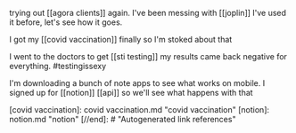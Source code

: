 trying out [[agora clients]] again. I've been messing with [[joplin]] I've used it before, let's see how it goes.

I got my [[covid vaccination]] finally so I'm stoked about that

I went to the doctors to get [[sti testing]] my results came back negative for everything. #testingissexy

I'm downloading a bunch of note apps to see what works on mobile. I signed up for [[notion]] [[api]] so we'll see what happens with that


[//begin]: # "Autogenerated link references for markdown compatibility"
[covid vaccination]: covid vaccination.md "covid vaccination"
[notion]: notion.md "notion"
[//end]: # "Autogenerated link references"

